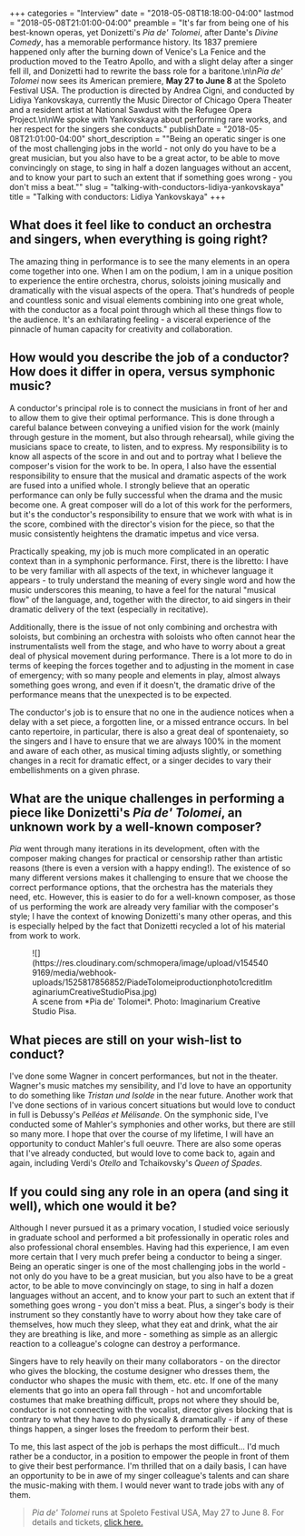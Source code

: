 +++
categories = "Interview"
date = "2018-05-08T18:18:00-04:00"
lastmod = "2018-05-08T21:01:00-04:00"
preamble = "It's far from being one of his best-known operas, yet Donizetti's *Pia de' Tolomei*, after Dante's *Divine Comedy*, has a memorable performance history. Its 1837 premiere happened only after the burning down of Venice's La Fenice and the production moved to the Teatro Apollo, and with a slight delay after a singer fell ill, and Donizetti had to rewrite the bass role for a baritone.\n\n*Pia de' Tolomei* now sees its American premiere, **May 27 to June 8** at the Spoleto Festival USA. The production is directed by Andrea Cigni, and conducted by Lidiya Yankovskaya, currently the Music Director of Chicago Opera Theater and a resident artist at National Sawdust with the Refugee Opera Project.\n\nWe spoke with Yankovskaya about performing rare works, and her respect for the singers she conducts."
publishDate = "2018-05-08T21:01:00-04:00"
short_description = "&quot;Being an operatic singer is one of the most challenging jobs in the world - not only do you have to be a great musician, but you also have to be a great actor, to be able to move convincingly on stage, to sing in half a dozen languages without an accent, and to know your part to such an extent that if something goes wrong - you don&#039;t miss a beat.&quot;"
slug = "talking-with-conductors-lidiya-yankovskaya"
title = "Talking with conductors: Lidiya Yankovskaya"
+++

## What does it feel like to conduct an orchestra and singers, when everything is going right?

The amazing thing in performance is to see the many elements in an opera come together into one.  When I am on the podium, I am in a unique position to experience the entire orchestra, chorus, soloists joining musically and dramatically with the visual aspects of the opera.  That's hundreds of people and countless sonic and visual elements combining into one great whole, with the conductor as a focal point through which all these things flow to the audience.  It's an exhilarating feeling - a visceral experience of the pinnacle of human capacity for creativity and collaboration. 

## How would you describe the job of a conductor? How does it differ in opera, versus symphonic music?

A conductor's principal role is to connect the musicians in front of her and to allow them to give their optimal performance.  This is done through a careful balance between conveying a unified vision for the work (mainly through gesture in the moment, but also through rehearsal), while giving the musicians space to create, to listen, and to express.  My responsibility is to know all aspects of the score in and out and to portray what I believe the composer's vision for the work to be.  In opera, I also have the essential responsibility to ensure that the musical and dramatic aspects of the work are fused into a unified whole.  I strongly believe that an operatic performance can only be fully successful when the drama and the music become one.  A great composer will do a lot of this work for the performers, but it's the conductor's responsibility to ensure that we work with what is in the score, combined with the director's vision for the piece, so that the music consistently heightens the dramatic impetus and vice versa.  

Practically speaking, my job is much more complicated in an operatic context than in a symphonic performance.  First, there is the libretto: I have to be very familiar with all aspects of the text, in whichever language it appears - to truly understand the meaning of every single word and how the music underscores this meaning, to have a feel for the natural "musical flow" of the language, and, together with the director, to aid singers in their dramatic delivery of the text (especially in recitative).  

Additionally, there is the issue of not only combining and orchestra with soloists, but combining an orchestra with soloists who often cannot hear the instrumentalists well from the stage, and who have to worry about a great deal of physical movement during performance. There is a lot more to do in terms of keeping the forces together and to adjusting in the moment in case of emergency; with so many people and elements in play, almost always something goes wrong, and even if it doesn't, the dramatic drive of the performance means that the unexpected is to be expected.  

The conductor's job is to ensure that no one in the audience notices when a delay with a set piece, a forgotten line, or a missed entrance occurs.  In bel canto repertoire, in particular, there is also a great deal of spontenaiety, so the singers and I have to ensure that we are always 100% in the moment and aware of each other, as musical timing adjusts slightly, or something changes in a recit for dramatic effect, or a singer decides to vary their embellishments on a given phrase. 

## What are the unique challenges in performing a piece like Donizetti's *Pia de' Tolomei*, an unknown work by a well-known composer?

*Pia* went through many iterations in its development, often with the composer making changes for practical or censorship rather than artistic reasons (there is even a version with a happy ending!).  The existence of so many different versions makes it challenging to ensure that we choose the correct performance options, that the orchestra has the materials they need, etc.  However, this is easier to do for a well-known composer, as those of us performing the work are already very familiar with the composer's style; I have the context of knowing Donizetti's many other operas, and this is especially helped by the fact that Donizetti recycled a lot of his material from work to work.

<figure data-type="image">
![](https://res.cloudinary.com/schmopera/image/upload/v1545409169/media/webhook-uploads/1525817856852/PiadeTolomeiproductionphoto1creditImaginariumCreativeStudioPisa.jpg)
<figcaption>A scene from *Pia de' Tolomei*. Photo: Imaginarium Creative Studio Pisa.</figcaption>
</figure>

## What pieces are still on your wish-list to conduct?

I've done some Wagner in concert performances, but not in the theater.  Wagner's music matches my sensibility, and I'd love to have an opportunity to do something like *Tristan und Isolde* in the near future.  Another work that I've done sections of in various concert situations but would love to conduct in full is Debussy's *Pelléas et Mélisande*.  On the symphonic side, I've conducted some of Mahler's symphonies and other works, but there are still so many more. I hope that over the course of my lifetime, I will have an opportunity to conduct Mahler's full oeuvre.  There are also some operas that I've already conducted, but would love to come back to, again and again, including Verdi's *Otello* and Tchaikovsky's *Queen of Spades*. 

## If you could sing any role in an opera (and sing it well), which one would it be?

Although I never pursued it as a primary vocation, I studied voice seriously in graduate school and performed a bit professionally in operatic roles and also professional choral ensembles.  Having had this experience, I am even more certain that I very much prefer being a conductor to being a singer.  Being an operatic singer is one of the most challenging jobs in the world - not only do you have to be a great musician, but you also have to be a great actor, to be able to move convincingly on stage, to sing in half a dozen languages without an accent, and to know your part to such an extent that if something goes wrong - you don't miss a beat.  Plus, a singer's body is their instrument so they constantly have to worry about how they take care of themselves, how much they sleep, what they eat and drink, what the air they are breathing is like, and more - something as simple as an allergic reaction to a colleague's cologne can destroy a performance.  

Singers have to rely heavily on their many collaborators - on the director who gives the blocking, the costume designer who dresses them, the conductor who shapes the music with them, etc. etc.  If one of the many elements that go into an opera fall through - hot and uncomfortable costumes that make breathing difficult, props not where they should be, conductor is not connecting with the vocalist, director gives blocking that is contrary to what they have to do physically & dramatically - if any of these things happen, a singer loses the freedom to perform their best.  

To me, this last aspect of the job is perhaps the most difficult... I'd much rather be a conductor, in a position to empower the people in front of them to give their best performance.  I'm thrilled that on a daily basis, I can have an opportunity to be in awe of my singer colleague's talents and can share the music-making with them.  I would never want to trade jobs with any of them.

>*Pia de' Tolomei* runs at Spoleto Festival USA, May 27 to June 8. For details and tickets, [click here.](https://spoletousa.org/events/pia-de-tolomei/)
